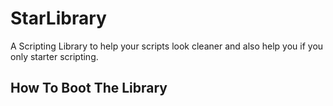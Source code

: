 # StarLibrary
A Scripting Library to help your scripts look cleaner and also help you if you only starter scripting.

## How To Boot The Library
